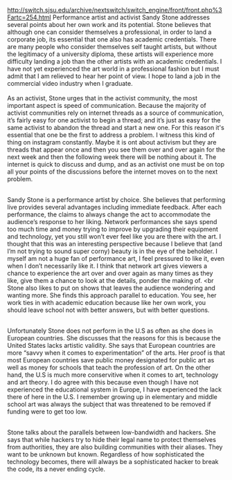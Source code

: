 
http://switch.sjsu.edu/archive/nextswitch/switch_engine/front/front.php%3Fartc=254.html
Performance artist and activist Sandy Stone addresses several points about her own work and its potential. Stone believes that although one can consider themselves a professional, in order to land a corporate job, its essential that one also has academic credentials. There are many people who consider themselves self taught artists, but without the legitimacy of a university diploma, these artists will experience more difficulty landing a job than the other artists with an academic credentials. I have not yet experienced the art world in a professional fashion but I must admit that I am relieved to hear her point of view. I hope to land a job in the commercial video industry when I graduate.  <br><br>
 As an activist, Stone urges that in the activist community, the most important aspect is speed of communication. Because the majority of activist communities rely on internet threads as a source of communication, it’s fairly easy for one activist to begin a thread; and it’s just as easy for the same activist to abandon the thread and start a new one. For this reason it's essential that one be the first to address a problem.  I witness this kind of thing on instagram constantly. Maybe it is ont about activism but they are threads that appear once and then you see them over and over again for the next week and then the following week there will be nothing about it. The internet is quick to discuss and dump, and as an activist one must be on top all your points of the discussions before the internet moves on to the next problem. <br><br>

Sandy Stone is a performance artist by choice. She believes that performing live provides several advantages including immediate feedback. After each performance, the claims to always change the act to accommodate the audience’s response to her liking. Network performances she says spend too much time and money trying to improve by upgrading their equipment and technology, yet you still won’t ever feel like you are there with the art. I thought that this was an interesting perspective because I believe that (and I’m not trying to sound super corny)  beauty is in the eye of the beholder. I myself am not a huge fan of performance art, I feel pressured to like it, even when I don’t necessarily like it. I think that network art gives viewers a chance to experience the art over and over again as many times as they like, give them a chance to look at the details, ponder the making of. <br<br>
Stone also likes to put on shows that leaves the audience wondering and wanting more. She finds this approach parallel to education. You see, her work ties in with academic education because like her own work, you should leave school not with better answers, but with better questions. <br><br>

Unfortunately Stone does not perform in the U.S as often as she does in European countries. She discusses that the reasons for this is because the United States lacks artistic validity. She says that European countries are more “savvy when it comes to experimentation” of the arts. Her proof is that most European countries save public money designated for public art as well as money for schools that teach the profession of art. On the other hand, the U.S is much more conservitive when it comes to art, technology and art theory. I do agree with this because even though I have not experienced the educational system in Europe, I have experienced the lack there of here in the U.S. I remember growing up in elementary and middle school art was always the subject that was threatened to be removed if funding were to get too low. <br><br>

Stone talks about the parallels between low-bandwidth and hackers. She says that while hackers try to hide their legal name to protect themselves from authorities, they are also building communities with their aliases. They want to be unknown but known. Regardless of how sophisticated the technology becomes, there will always be a sophisticated hacker to break the code, its a never ending cycle. 

